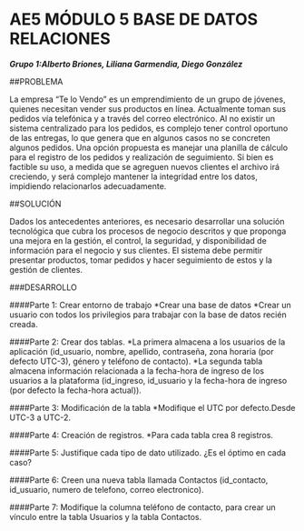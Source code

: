 # AE5 MÓDULO 5 BASE DE DATOS RELACIONES

***Grupo 1:Alberto Briones, Liliana Garmendia, Diego González*** 

##PROBLEMA

La empresa “Te lo Vendo” es un emprendimiento de un grupo de jóvenes, quienes necesitan vender sus productos en línea. Actualmente toman sus pedidos vía telefónica y a través del correo electrónico. Al no existir un sistema centralizado para los pedidos, es complejo tener control oportuno de las entregas, lo que genera que en algunos casos no se concreten algunos pedidos.
Una opción propuesta es manejar una planilla de cálculo para el registro de los pedidos y realización de seguimiento. Si bien es factible su uso, a medida que se agreguen nuevos clientes el archivo irá creciendo, y será complejo mantener la integridad entre los datos, impidiendo relacionarlos adecuadamente.

##SOLUCIÓN

Dados los antecedentes anteriores, es necesario desarrollar una solución tecnológica que cubra los procesos de negocio descritos y que proponga una mejora en la gestión, el control, la seguridad, y disponibilidad de información para el negocio y sus clientes. El sistema debe permitir presentar productos, tomar pedidos y hacer seguimiento de estos y la gestión de clientes.

###DESARROLLO

####Parte 1: Crear entorno de trabajo
*Crear una base de datos
*Crear un usuario con todos los privilegios para trabajar con la base de datos recién creada.

####Parte 2: Crear dos tablas.
*La primera almacena a los usuarios de la aplicación (id_usuario, nombre, apellido, contraseña, zona horaria (por defecto UTC-3), género y teléfono de contacto).
*La segunda tabla almacena información relacionada a la fecha-hora de ingreso de los usuarios a la plataforma (id_ingreso, id_usuario y la fecha-hora de ingreso (por defecto la fecha-hora actual)).

####Parte 3: Modificación de la tabla
*Modifique el UTC por defecto.Desde UTC-3 a UTC-2.

####Parte 4: Creación de registros.
*Para cada tabla crea 8 registros.

####Parte 5: Justifique cada tipo de dato utilizado. ¿Es el óptimo en cada caso?

####Parte 6: Creen una nueva tabla llamada Contactos (id_contacto, id_usuario, numero de telefono, correo electronico).

####Parte 7: Modifique la columna teléfono de contacto, para crear un vínculo entre la tabla Usuarios y la tabla Contactos.
